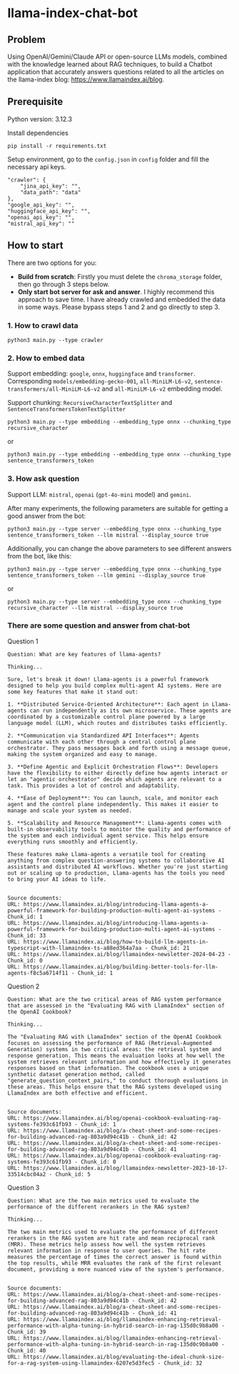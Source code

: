 # llama-index-chat-bot

## Problem

Using OpenAI/Gemini/Claude API or open-source LLMs models, combined with the knowledge learned about RAG techniques, to build a Chatbot application that accurately answers questions related to all the articles on the llama-index blog: https://www.llamaindex.ai/blog.

## Prerequisite

Python version: 3.12.3

Install dependencies
```
pip install -r requirements.txt
```

Setup environment, go to the `config.json` in `config` folder and fill the necessary api keys.
```
"crawler": {
    "jina_api_key": "",
    "data_path": "data"
},
"google_api_key": "",
"huggingface_api_key": "",
"openai_api_key": "",
"mistral_api_key": ""
```


## How to start

There are two options for you:
- **Build from scratch**: Firstly you must delete the `chroma_storage` folder, then go through 3 steps below.
- **Only start bot server for ask and answer**.  I highly recommend this approach to save time. I have already crawled and embedded the data in some ways. Please bypass steps 1 and 2 and go directly to step 3.


### 1. How to crawl data

```
python3 main.py --type crawler
```
### 2. How to embed data

Support embedding: `google`, `onnx`, `huggingface` and `transformer`. Corresponding `models/embedding-gecko-001`, `all-MiniLM-L6-v2`, `sentence-transformers/all-MiniLM-L6-v2` and `all-MiniLM-L6-v2` embedding model.

Support chunking: `RecursiveCharacterTextSplitter` and `SentenceTransformersTokenTextSplitter`


```
python3 main.py --type embedding --embedding_type onnx --chunking_type recursive_character
```

or

```
python3 main.py --type embedding --embedding_type onnx --chunking_type sentence_transformers_token
```

### 3. How ask question 

Support LLM: `mistral`, `openai` (`gpt-4o-mini` model) and `gemini`. 

After many experiments, the following parameters are suitable for getting a good answer from the bot:

```
python3 main.py --type server --embedding_type onnx --chunking_type sentence_transformers_token --llm mistral --display_source true
```

Additionally, you can change the above parameters to see different answers from the bot, like this:

```
python3 main.py --type server --embedding_type onnx --chunking_type sentence_transformers_token --llm gemini --display_source true
```

or 

```
python3 main.py --type server --embedding_type onnx --chunking_type recursive_character --llm mistral --display_source true
```


### There are some question and answer from chat-bot

Question 1

```
Question: What are key features of llama-agents?

Thinking...

Sure, let's break it down! Llama-agents is a powerful framework designed to help you build complex multi-agent AI systems. Here are some key features that make it stand out:

1. **Distributed Service-Oriented Architecture**: Each agent in Llama-agents can run independently as its own microservice. These agents are coordinated by a customizable control plane powered by a large language model (LLM), which routes and distributes tasks efficiently.

2. **Communication via Standardized API Interfaces**: Agents communicate with each other through a central control plane orchestrator. They pass messages back and forth using a message queue, making the system organized and easy to manage.

3. **Define Agentic and Explicit Orchestration Flows**: Developers have the flexibility to either directly define how agents interact or let an "agentic orchestrator" decide which agents are relevant to a task. This provides a lot of control and adaptability.

4. **Ease of Deployment**: You can launch, scale, and monitor each agent and the control plane independently. This makes it easier to manage and scale your system as needed.

5. **Scalability and Resource Management**: Llama-agents comes with built-in observability tools to monitor the quality and performance of the system and each individual agent service. This helps ensure everything runs smoothly and efficiently.

These features make Llama-agents a versatile tool for creating anything from complex question-answering systems to collaborative AI assistants and distributed AI workflows. Whether you're just starting out or scaling up to production, Llama-agents has the tools you need to bring your AI ideas to life.


Source documents:
URL: https://www.llamaindex.ai/blog/introducing-llama-agents-a-powerful-framework-for-building-production-multi-agent-ai-systems - Chunk_id: 1
URL: https://www.llamaindex.ai/blog/introducing-llama-agents-a-powerful-framework-for-building-production-multi-agent-ai-systems - Chunk_id: 33
URL: https://www.llamaindex.ai/blog/how-to-build-llm-agents-in-typescript-with-llamaindex-ts-a88ed364a7aa - Chunk_id: 21
URL: https://www.llamaindex.ai/blog/llamaindex-newsletter-2024-04-23 - Chunk_id: 0
URL: https://www.llamaindex.ai/blog/building-better-tools-for-llm-agents-f8c5a6714f11 - Chunk_id: 1
```
Question 2

```
Question: What are the two critical areas of RAG system performance that are assessed in the "Evaluating RAG with LlamaIndex" section of the OpenAI Cookbook?

Thinking...

The "Evaluating RAG with LlamaIndex" section of the OpenAI Cookbook focuses on assessing the performance of RAG (Retrieval-Augmented Generation) systems in two critical areas: the retrieval system and response generation. This means the evaluation looks at how well the system retrieves relevant information and how effectively it generates responses based on that information. The cookbook uses a unique synthetic dataset generation method, called "generate_question_context_pairs," to conduct thorough evaluations in these areas. This helps ensure that the RAG systems developed using LlamaIndex are both effective and efficient.


Source documents:
URL: https://www.llamaindex.ai/blog/openai-cookbook-evaluating-rag-systems-fe393c61fb93 - Chunk_id: 1
URL: https://www.llamaindex.ai/blog/a-cheat-sheet-and-some-recipes-for-building-advanced-rag-803a9d94c41b - Chunk_id: 42
URL: https://www.llamaindex.ai/blog/a-cheat-sheet-and-some-recipes-for-building-advanced-rag-803a9d94c41b - Chunk_id: 41
URL: https://www.llamaindex.ai/blog/openai-cookbook-evaluating-rag-systems-fe393c61fb93 - Chunk_id: 0
URL: https://www.llamaindex.ai/blog/llamaindex-newsletter-2023-10-17-33514cbc04a2 - Chunk_id: 5
```

Question 3

```
Question: What are the two main metrics used to evaluate the performance of the different rerankers in the RAG system?

Thinking...

The two main metrics used to evaluate the performance of different rerankers in the RAG system are hit rate and mean reciprocal rank (MRR). These metrics help assess how well the system retrieves relevant information in response to user queries. The hit rate measures the percentage of times the correct answer is found within the top results, while MRR evaluates the rank of the first relevant document, providing a more nuanced view of the system's performance.


Source documents:
URL: https://www.llamaindex.ai/blog/a-cheat-sheet-and-some-recipes-for-building-advanced-rag-803a9d94c41b - Chunk_id: 42
URL: https://www.llamaindex.ai/blog/a-cheat-sheet-and-some-recipes-for-building-advanced-rag-803a9d94c41b - Chunk_id: 41
URL: https://www.llamaindex.ai/blog/llamaindex-enhancing-retrieval-performance-with-alpha-tuning-in-hybrid-search-in-rag-135d0c9b8a00 - Chunk_id: 39
URL: https://www.llamaindex.ai/blog/llamaindex-enhancing-retrieval-performance-with-alpha-tuning-in-hybrid-search-in-rag-135d0c9b8a00 - Chunk_id: 40
URL: https://www.llamaindex.ai/blog/evaluating-the-ideal-chunk-size-for-a-rag-system-using-llamaindex-6207e5d3fec5 - Chunk_id: 32
```